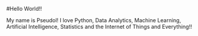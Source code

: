 #Hello World!!

My name is Pseudol!
I love Python, Data Analytics, Machine Learning, Artificial Intelligence, Statistics and the Internet of Things and Everything!!
